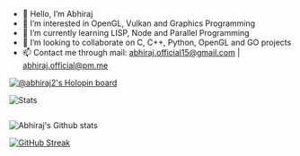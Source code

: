 - 👋 Hello, I’m Abhiraj
- 👀 I’m interested in OpenGL, Vulkan and Graphics Programming
- 🌱 I’m currently learning LISP, Node and Parallel Programming
- 💞️ I’m looking to collaborate on C, C++, Python, OpenGL and GO projects
- 📫 Contact me through mail: abhiraj.official15@gmail.com | abhiraj.official@pm.me

[![@abhiraj2's Holopin board](https://holopin.me/abhiraj2)](https://holopin.io/@abhiraj2)

![Stats](https://komarev.com/ghpvc/?username=abhiraj2&style=flat-square)

<img alt="" src="https://github-profile-summary-cards.vercel.app/api/cards/profile-details?username=abhiraj2&theme=github_dark" />

![Abhiraj's Github stats](https://github-readme-stats.vercel.app/api?username=abhiraj2&count_private=true&theme=highcontrast)

<img alt="" align="left" src="http://github-profile-summary-cards.vercel.app/api/cards/repos-per-language?username=abhiraj2&theme=github_dark" />

<img alt="" align="left" src="http://github-profile-summary-cards.vercel.app/api/cards/most-commit-language?username=abhiraj2&theme=github_dark" />

[![GitHub Streak](https://github-readme-streak-stats.herokuapp.com?user=abhiraj2&theme=dark&date_format=M%20j%5B%2C%20Y%5D&background=050314)](https://git.io/streak-stats)

<img alt="" src="https://activity-graph.herokuapp.com/graph?username=abhiraj2&theme=github">


